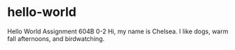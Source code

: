 # hello-world
 Hello World Assignment 604B 0-2 
Hi, my name is Chelsea. 
I like dogs, warm fall afternoons, and birdwatching. 
